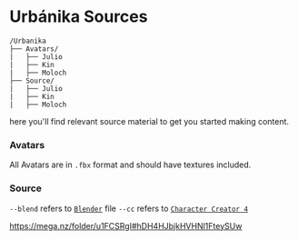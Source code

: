 # Urbánika Sources
```
/Urbanika
├── Avatars/
|   ├── Julio
|   ├── Kin
|   ├── Moloch
├── Source/
|   ├── Julio
|   ├── Kin
|   ├── Moloch
```
here you'll find relevant source material to get you started making content.

### Avatars

All Avatars are in `.fbx` format and should have textures included.

### Source

`--blend` refers to [`Blender`](https://www.blender.org/) file
`--cc` refers to [`Character Creator 4`](https://www.reallusion.com/3d-creation/)

https://mega.nz/folder/u1FCSRgI#hDH4HJbjkHVHNl1FteySUw
